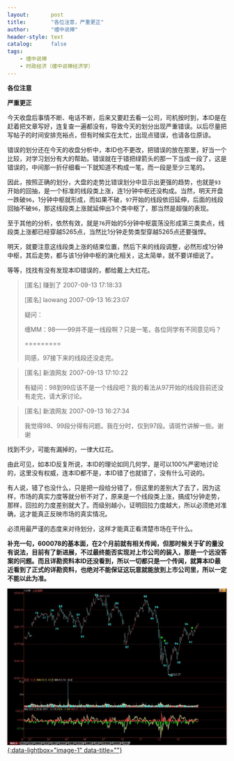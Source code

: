 ```yaml
---
layout:       post
title:        "各位注意，严重更正"
author:       "缠中说禅"
header-style: text
catalog:      false
tags:
    - 缠中说禅
    - 时政经济（缠中说禅经济学）
---
```


**各位注意**

**严重更正**



今天收盘后事情不断、电话不断，后来又要赶去看一公司，司机按时到，本ID是在赶着把文章写好，连复查一遍都没有，导致今天的划分出现严重错误。以后尽量把写帖子的时间安排充裕点，但有时候实在太忙，出现点错误，也请各位原谅。



错误的划分还在今天的收盘分析中，本ID也不更改，把错误的放在那里，好当一个比较，对学习划分有大的帮助。错误就在于错把绿箭头的那一下当成一段了，这是错误的，中间那一折仔细看一下就知道不构成一笔，而一段是至少三笔的。



因此，按照正确的划分，大盘的走势比错误划分中显示出更强的趋势，也就是`93`开始的回抽，是一个标准的线段类上涨，连1分钟中枢还没构成。当然，明天开盘一跌破`96`，1分钟中枢就形成，而如果不破，`97`开始的线段依旧延伸，后面的线段回抽不破`96`，那这线段类上涨就延伸出3个类中枢了，那当然是超强的表现。



至于其他的分析，依然有效，就是`76`开始的5分钟中枢震荡没形成第三类卖点，线段类上涨都已经穿越5265点，当然比1分钟走势类型穿越5265点还要强悍。



明天，就要注意这线段类上涨的结束位置，然后下来的线段调整，必然形成1分钟中枢，其后走势，都与该1分钟中枢的演化相关，这太简单，就不要详细说了。



等等，找找有没有发现本ID错误的，都给戴上大红花。



> [匿名] 赚到了 2007-09-13 17:18:33
>
> [匿名] laowang 2007-09-13 16:23:07
>
> 疑问：
>
> 缠MM：98——99并不是一线段啊？只是一笔，各位同学有不同意见吗？
>
> =========
>
> 同感，97接下来的线段还没走完。



> [匿名] 新浪网友 2007-09-13 17:10:22
>
> 有疑问：98到99应该不是一个线段吧？我的看法从97开始的线段目前还没有走完，请大家讨论。



> [匿名] 新浪网友 2007-09-13 16:27:34
>
> 我觉得98、99段分得有问题。我在分时，仅到97段。请斑竹讲解一些。谢谢



找到不少，可能有漏掉的，一律大红花。



由此可见，如本ID反复所说，本ID的理论如同几何学，是可以100%严密地讨论的，这里没有权威，连本ID都不是，本ID错了也就错了，没有什么可说的。



有人说，错了也没什么，只是把一段给分错了，但这里的差别大了去了，因为这样，市场的真实力度等就分析不对了，原来是一个线段类上涨，搞成1分钟走势，那样，回拉的力度差别就大了。而级别越小，证明回拉力度越大，所以必须绝对准确，这才能真正反映市场的真实情况。



必须用最严谨的态度来对待划分，这样才能真正看清楚市场在干什么。



**补充一句，600078的基本面，在2个月前就有相关传闻，但那时候关于矿的量没有说法，目前有了新进展，不过最终能否实现对上市公司的装入，那是一个远没答案的问题。而且详勘资料本ID还没看到，所以一切都只是一个传闻，就算本ID最近看到了正式的详勘资料，也绝对不能保证这玩意就能放到上市公司里，所以一定不能以此为准。**



[![](/img/czsc/20070913-0688.jpg){:data-lightbox="image-1" data-title=""}](/img/czsc/20070913-0688.jpg)
